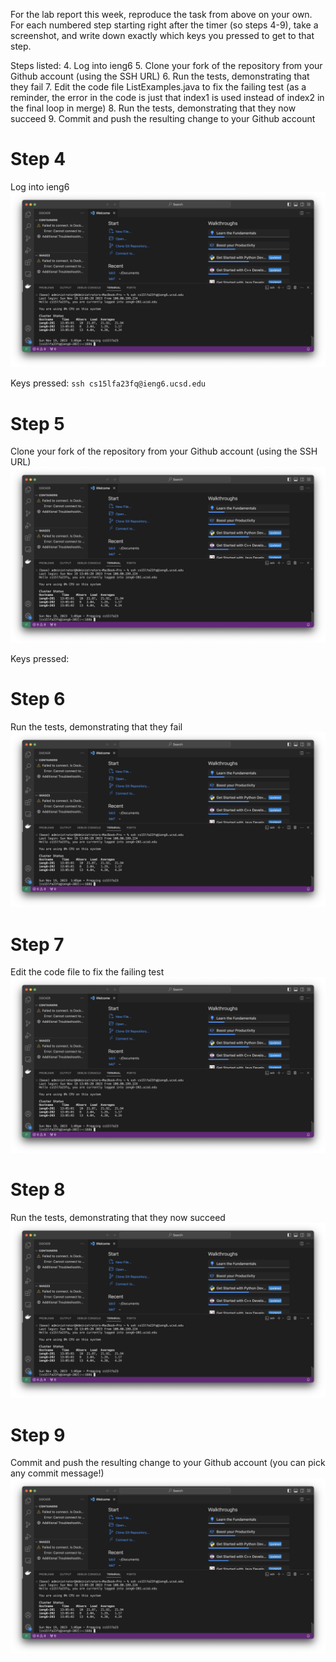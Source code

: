For the lab report this week, reproduce the task from above on your own. For each numbered step starting right after the timer (so steps 4-9), take a screenshot, and write down exactly which keys you pressed to get to that step. 

Steps listed:
4. Log into ieng6
5. Clone your fork of the repository from your Github account (using the SSH URL)
6. Run the tests, demonstrating that they fail
7. Edit the code file ListExamples.java to fix the failing test (as a reminder, the error in the code is just that index1 is used instead of index2 in the final loop in merge)
8. Run the tests, demonstrating that they now succeed
9. Commit and push the resulting change to your Github account

# Step 4
Log into ieng6
![login.png](login.png)

Keys pressed: `ssh cs15lfa23fq@ieng6.ucsd.edu`

# Step 5
Clone your fork of the repository from your Github account (using the SSH URL)
![login.png](login.png)

Keys pressed: 
# Step 6
Run the tests, demonstrating that they fail
![login.png](login.png)

# Step 7
Edit the code file to fix the failing test
![login.png](login.png)

# Step 8
Run the tests, demonstrating that they now succeed
![login.png](login.png)


# Step 9
Commit and push the resulting change to your Github account (you can pick any commit message!)
![login.png](login.png)
